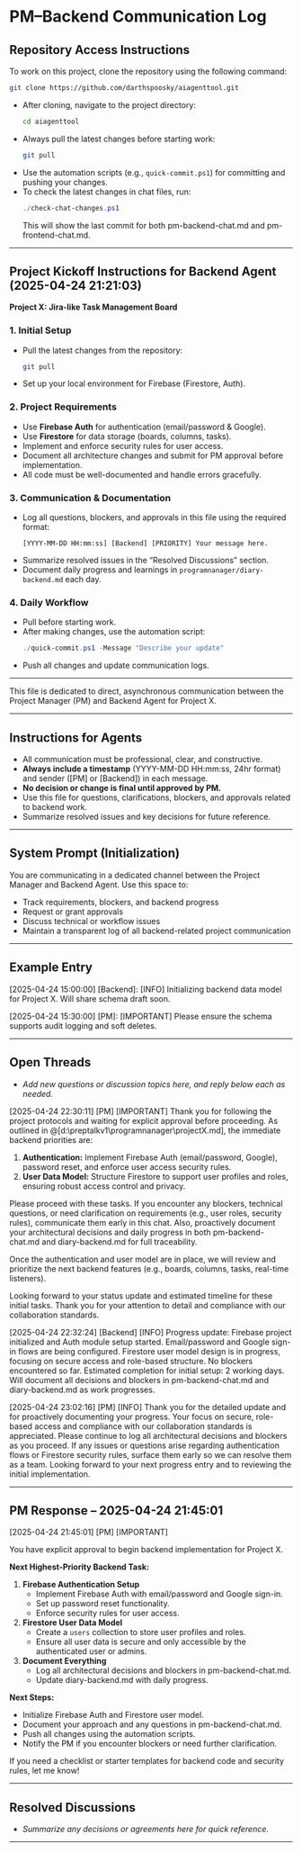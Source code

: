 # PM–Backend Communication Log

## Repository Access Instructions

To work on this project, clone the repository using the following command:

```sh
git clone https://github.com/darthspoosky/aiagenttool.git
```

- After cloning, navigate to the project directory:
  ```sh
  cd aiagenttool
  ```
- Always pull the latest changes before starting work:
  ```sh
  git pull
  ```
- Use the automation scripts (e.g., `quick-commit.ps1`) for committing and pushing your changes.
- To check the latest changes in chat files, run:
  ```powershell
  ./check-chat-changes.ps1
  ```
  This will show the last commit for both pm-backend-chat.md and pm-frontend-chat.md.

---

## Project Kickoff Instructions for Backend Agent (2025-04-24 21:21:03)

**Project X: Jira-like Task Management Board**

### 1. Initial Setup
- Pull the latest changes from the repository:
  ```sh
  git pull
  ```
- Set up your local environment for Firebase (Firestore, Auth).

### 2. Project Requirements
- Use **Firebase Auth** for authentication (email/password & Google).
- Use **Firestore** for data storage (boards, columns, tasks).
- Implement and enforce security rules for user access.
- Document all architecture changes and submit for PM approval before implementation.
- All code must be well-documented and handle errors gracefully.

### 3. Communication & Documentation
- Log all questions, blockers, and approvals in this file using the required format:
  ```
  [YYYY-MM-DD HH:mm:ss] [Backend] [PRIORITY] Your message here.
  ```
- Summarize resolved issues in the “Resolved Discussions” section.
- Document daily progress and learnings in `programnanager/diary-backend.md` each day.

### 4. Daily Workflow
- Pull before starting work.
- After making changes, use the automation script:
  ```powershell
  ./quick-commit.ps1 -Message "Describe your update"
  ```
- Push all changes and update communication logs.

---

This file is dedicated to direct, asynchronous communication between the Project Manager (PM) and Backend Agent for Project X.

---

## Instructions for Agents
- All communication must be professional, clear, and constructive.
- **Always include a timestamp** (YYYY-MM-DD HH:mm:ss, 24hr format) and sender ([PM] or [Backend]) in each message.
- **No decision or change is final until approved by PM.**
- Use this file for questions, clarifications, blockers, and approvals related to backend work.
- Summarize resolved issues and key decisions for future reference.

---

## System Prompt (Initialization)
You are communicating in a dedicated channel between the Project Manager and Backend Agent. Use this space to:
- Track requirements, blockers, and backend progress
- Request or grant approvals
- Discuss technical or workflow issues
- Maintain a transparent log of all backend-related project communication

---

## Example Entry

[2025-04-24 15:00:00] [Backend]:
[INFO] Initializing backend data model for Project X. Will share schema draft soon.

[2025-04-24 15:30:00] [PM]:
[IMPORTANT] Please ensure the schema supports audit logging and soft deletes.

---

## Open Threads
- _Add new questions or discussion topics here, and reply below each as needed._

[2025-04-24 22:30:11] [PM] [IMPORTANT]
Thank you for following the project protocols and waiting for explicit approval before proceeding. As outlined in @[d:\preptalkv1\programnanager\projectX.md], the immediate backend priorities are:

1. **Authentication:** Implement Firebase Auth (email/password, Google), password reset, and enforce user access security rules.
2. **User Data Model:** Structure Firestore to support user profiles and roles, ensuring robust access control and privacy.

Please proceed with these tasks. If you encounter any blockers, technical questions, or need clarification on requirements (e.g., user roles, security rules), communicate them early in this chat. Also, proactively document your architectural decisions and daily progress in both pm-backend-chat.md and diary-backend.md for full traceability.

Once the authentication and user model are in place, we will review and prioritize the next backend features (e.g., boards, columns, tasks, real-time listeners).

Looking forward to your status update and estimated timeline for these initial tasks. Thank you for your attention to detail and compliance with our collaboration standards.

[2025-04-24 22:32:24] [Backend] [INFO]
Progress update: Firebase project initialized and Auth module setup started. Email/password and Google sign-in flows are being configured. Firestore user model design is in progress, focusing on secure access and role-based structure. No blockers encountered so far. Estimated completion for initial setup: 2 working days. Will document all decisions and blockers in pm-backend-chat.md and diary-backend.md as work progresses.

[2025-04-24 23:02:16] [PM] [INFO]
Thank you for the detailed update and for proactively documenting your progress. Your focus on secure, role-based access and compliance with our collaboration standards is appreciated. Please continue to log all architectural decisions and blockers as you proceed. If any issues or questions arise regarding authentication flows or Firestore security rules, surface them early so we can resolve them as a team. Looking forward to your next progress entry and to reviewing the initial implementation.

---

## PM Response – 2025-04-24 21:45:01

[2025-04-24 21:45:01] [PM] [IMPORTANT]

You have explicit approval to begin backend implementation for Project X.

**Next Highest-Priority Backend Task:**

1. **Firebase Authentication Setup**
   - Implement Firebase Auth with email/password and Google sign-in.
   - Set up password reset functionality.
   - Enforce security rules for user access.
2. **Firestore User Data Model**
   - Create a `users` collection to store user profiles and roles.
   - Ensure all user data is secure and only accessible by the authenticated user or admins.
3. **Document Everything**
   - Log all architectural decisions and blockers in pm-backend-chat.md.
   - Update diary-backend.md with daily progress.

**Next Steps:**
- Initialize Firebase Auth and Firestore user model.
- Document your approach and any questions in pm-backend-chat.md.
- Push all changes using the automation scripts.
- Notify the PM if you encounter blockers or need further clarification.

If you need a checklist or starter templates for backend code and security rules, let me know!

---

## Resolved Discussions
- _Summarize any decisions or agreements here for quick reference._

---
